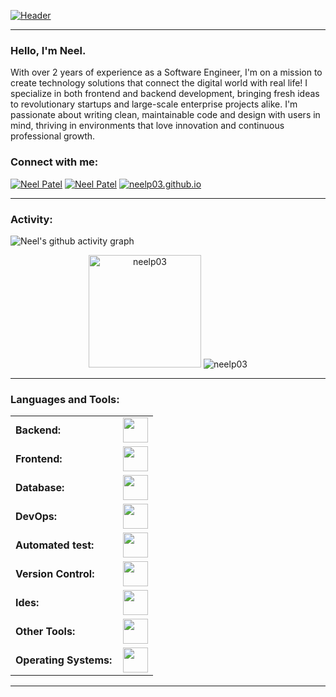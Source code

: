 [![Header](https://raw.githubusercontent.com/neelp03/neelp03/main/read_me_assets/banner.jfif "Header")](https://github.com/neelp03/neelp03/blob/main/banner.jfif)

---

### Hello, I'm Neel.

With over 2 years of experience as a Software Engineer, I'm on a mission to create technology solutions that connect the digital world with real life! I specialize in both frontend and backend development, bringing fresh ideas to revolutionary startups and large-scale enterprise projects alike. I'm passionate about writing clean, maintainable code and design with users in mind, thriving in environments that love innovation and continuous professional growth.


<h3 align="left">Connect with me:</h3>
<div align="left">

  <a href="https://www.linkedin.com/in/neelp03"><img src="https://img.shields.io/badge/Linkedin-%230077B5.svg?logo=linkedin&logoColor=white" alt="Neel Patel"/></a> 
  <a href="https://www.dev.to/neelp03"><img src="https://img.shields.io/badge/Dev.to-0A0A0A?logo=devdotto&logoColor=white" alt="Neel Patel" /></a> 
  <a href="https://neelp03.github.io"><img src="https://img.shields.io/badge/Portfolio-8A2BE2" alt="neelp03.github.io" /></a> 

</div>


------
<h3 align="left">Activity:</h3>

![Neel's github activity graph](https://github-readme-activity-graph.vercel.app/graph?username=neelp03&bg_color=100f0f&color=4c5e9e&line=4c569e&point=403e41&area=true&hide_border=true&hide_title=true)

<div align="center">
  <img height="180em" src="https://github-readme-stats.vercel.app/api/top-langs?username=neelp03&show_icons=true&locale=en&layout=compact&theme=tokyonight&count_private=true" alt="neelp03"/>
             
  <img src="https://github-readme-streak-stats.herokuapp.com/?user=neelp03&&theme=tokyonight" alt="neelp03" />
</div>

------
<h3 align="left">Languages and Tools:</h3>
<table>
    <tr>
        <td style="font-weight: bold; padding-right: 10px; vertical-align: center; border: none;">Backend:</td>
        <td><img height="40" src="https://skillicons.dev/icons?i=go,nodejs,expressjs,flask,aws"/></td>
    </tr>
    <tr>
        <td style="font-weight: bold; padding-right: 10px; vertical-align: center;">Frontend:</td>
        <td><img height="40" src="https://skillicons.dev/icons?i=react,mui,bootstrap,html,css,sass,js,ts,figma,xd"/></td>
    </tr>
    <tr>
        <td style="font-weight: bold; padding-right: 10px; vertical-align: center; border: none;">Database:</td>
        <td><img height="40" src="https://skillicons.dev/icons?i=mongodb,mysql,postgresql,redis,firebase"/></td>
    </tr>
    <tr>
        <td style="font-weight: bold; padding-right: 10px; vertical-align: center; border: none;">DevOps:</td>
        <td><img height="40" src="https://skillicons.dev/icons?i=aws,docker,kubernetes,gcp,jenkins,githubactions"/></td>
    </tr>
    <tr>
        <td style="font-weight: bold; padding-right: 10px; vertical-align: center; border: none;">Automated test:</td>
        <td><img height="40" src="https://skillicons.dev/icons?i=selenium,jenkins"/></td>
    </tr>
    <tr>
        <td style="font-weight: bold; padding-right: 10px; vertical-align: center; border: none;">Version Control:</td>
        <td><img height="40" src="https://skillicons.dev/icons?i=git,github,gitlab"/></td>
    </tr>
    <tr>
        <td style="font-weight: bold; padding-right: 10px; vertical-align: center; border: none;">Ides:</td>
        <td><img height="40" src="https://skillicons.dev/icons?i=vscode,eclipse,visualstudio,pycharm,idea"/></td>
    </tr>
    <tr>
        <td style="font-weight: bold; padding-right: 10px; vertical-align: center; border: none;">Other Tools:</td>
        <td><img height="40" src="https://skillicons.dev/icons?i=rabbitmq,grafana,prometheus,bash"/></td>
    </tr>
    <tr>
        <td style="font-weight: bold; padding-right: 10px; vertical-align: center; border: none;">Operating Systems:</td>
        <td><img height="40" src="https://skillicons.dev/icons?i=windows,apple,linux"/></td>
    </tr>
</table>

------
